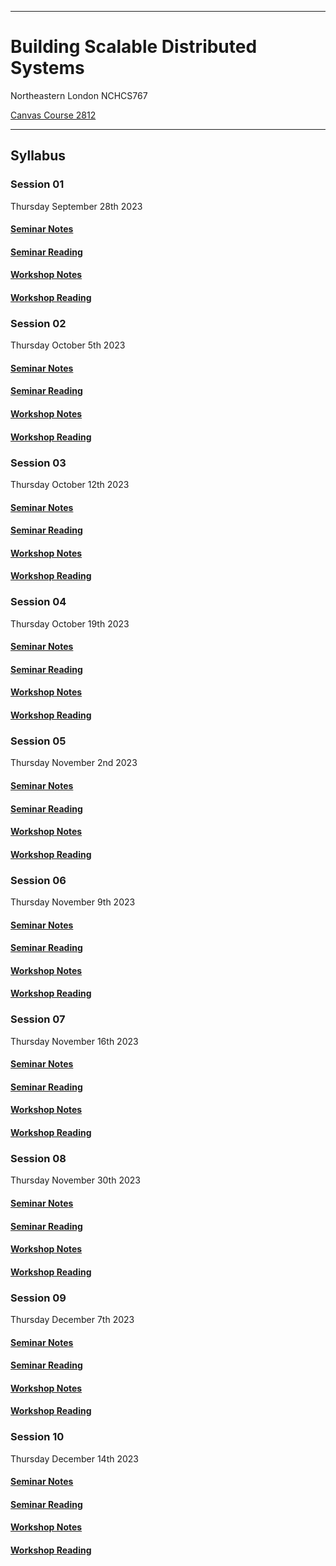 
---

# Building Scalable Distributed Systems
Northeastern London NCHCS767

[Canvas Course 2812](https://alexcasper.github.io/NCHCS767/)

---

## Syllabus
### Session 01
Thursday September 28th 2023

#### [Seminar Notes](https://github.com/alexcasper/NCHCS767/blob/main/docs/01/01)

#### [Seminar Reading](https://github.com/alexcasper/NCHCS767/blob/main/docs/01/02)

#### [Workshop Notes](https://github.com/alexcasper/NCHCS767/blob/main/docs/01/03)

#### [Workshop Reading](https://github.com/alexcasper/NCHCS767/blob/main/docs/01/04)

### Session 02
Thursday October 5th 2023

#### [Seminar Notes](https://github.com/alexcasper/NCHCS767/blob/main/docs/02/01)

#### [Seminar Reading](https://github.com/alexcasper/NCHCS767/blob/main/docs/02/02)

#### [Workshop Notes](https://github.com/alexcasper/NCHCS767/blob/main/docs/02/03)

#### [Workshop Reading](https://github.com/alexcasper/NCHCS767/blob/main/docs/02/04)

### Session 03
Thursday October 12th 2023
#### [Seminar Notes](https://github.com/alexcasper/NCHCS767/blob/main/docs/03/01)

#### [Seminar Reading](https://github.com/alexcasper/NCHCS767/blob/main/docs/03/02)

#### [Workshop Notes](https://github.com/alexcasper/NCHCS767/blob/main/docs/03/03)

#### [Workshop Reading](https://github.com/alexcasper/NCHCS767/blob/main/docs/03/04)

### Session 04
Thursday October 19th 2023

#### [Seminar Notes](https://github.com/alexcasper/NCHCS767/blob/main/docs/04/01)

#### [Seminar Reading](https://github.com/alexcasper/NCHCS767/blob/main/docs/04/02)

#### [Workshop Notes](https://github.com/alexcasper/NCHCS767/blob/main/docs/04/03)

#### [Workshop Reading](https://github.com/alexcasper/NCHCS767/blob/main/docs/04/04)

### Session 05
Thursday November 2nd 2023

#### [Seminar Notes](https://github.com/alexcasper/NCHCS767/blob/main/docs/05/01)

#### [Seminar Reading](https://github.com/alexcasper/NCHCS767/blob/main/docs/05/02)

#### [Workshop Notes](https://github.com/alexcasper/NCHCS767/blob/main/docs/05/03)

#### [Workshop Reading](https://github.com/alexcasper/NCHCS767/blob/main/docs/05/04)

### Session 06
Thursday November 9th 2023

#### [Seminar Notes](https://github.com/alexcasper/NCHCS767/blob/main/docs/06/01)

#### [Seminar Reading](https://github.com/alexcasper/NCHCS767/blob/main/docs/06/02)

#### [Workshop Notes](https://github.com/alexcasper/NCHCS767/blob/main/docs/06/03)

#### [Workshop Reading](https://github.com/alexcasper/NCHCS767/blob/main/docs/06/04)

### Session 07
Thursday November 16th 2023

#### [Seminar Notes](https://github.com/alexcasper/NCHCS767/blob/main/docs/07/01)

#### [Seminar Reading](https://github.com/alexcasper/NCHCS767/blob/main/docs/07/02)

#### [Workshop Notes](https://github.com/alexcasper/NCHCS767/blob/main/docs/07/03)

#### [Workshop Reading](https://github.com/alexcasper/NCHCS767/blob/main/docs/07/04)

### Session 08
Thursday November 30th 2023

#### [Seminar Notes](https://github.com/alexcasper/NCHCS767/blob/main/docs/08/01)

#### [Seminar Reading](https://github.com/alexcasper/NCHCS767/blob/main/docs/08/02)

#### [Workshop Notes](https://github.com/alexcasper/NCHCS767/blob/main/docs/08/03)

#### [Workshop Reading](https://github.com/alexcasper/NCHCS767/blob/main/docs/08/04)

### Session 09
Thursday December 7th 2023

#### [Seminar Notes](https://github.com/alexcasper/NCHCS767/blob/main/docs/09/01)

#### [Seminar Reading](https://github.com/alexcasper/NCHCS767/blob/main/docs/09/02)

#### [Workshop Notes](https://github.com/alexcasper/NCHCS767/blob/main/docs/09/03)

#### [Workshop Reading](https://github.com/alexcasper/NCHCS767/blob/main/docs/09/04)

### Session 10
Thursday December 14th 2023

#### [Seminar Notes](https://github.com/alexcasper/NCHCS767/blob/main/docs/10/01)

#### [Seminar Reading](https://github.com/alexcasper/NCHCS767/blob/main/docs/10/02)

#### [Workshop Notes](https://github.com/alexcasper/NCHCS767/blob/main/docs/10/03)

#### [Workshop Reading](https://github.com/alexcasper/NCHCS767/blob/main/docs/10/04)